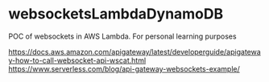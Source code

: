 # websocketsLambdaDynamoDB
POC of websockets in AWS Lambda. For personal learning purposes


https://docs.aws.amazon.com/apigateway/latest/developerguide/apigateway-how-to-call-websocket-api-wscat.html
https://www.serverless.com/blog/api-gateway-websockets-example/
